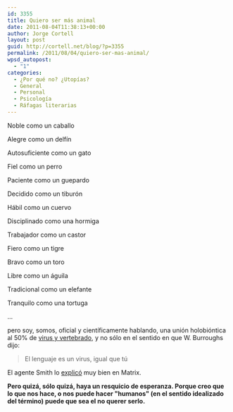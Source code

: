 ```yaml
---
id: 3355
title: Quiero ser más animal
date: 2011-08-04T11:38:13+00:00
author: Jorge Cortell
layout: post
guid: http://cortell.net/blog/?p=3355
permalink: /2011/08/04/quiero-ser-mas-animal/
wpsd_autopost:
  - "1"
categories:
  - ¿Por qué no? ¿Utopías?
  - General
  - Personal
  - Psicología
  - Ráfagas literarias
---
```

Noble como un caballo

Alegre como un delfín

Autosuficiente como un gato

Fiel como un perro

Paciente como un guepardo

Decidido como un tiburón

Hábil como un cuervo

Disciplinado como una hormiga

Trabajador como un castor

Fiero como un tigre

Bravo como un toro

Libre como un águila

Tradicional como un elefante

Tranquilo como una tortuga

...

pero soy, somos, oficial y científicamente hablando, una unión holobióntica al 50% de <a title="New Scientist" href="http://www.newscientist.com/article/mg20527451.200-i-virus-why-youre-only-half-human.html?page=1" target="_blank">virus y vertebrado</a>, y no sólo en el sentido en que W. Burroughs dijo:

> El lenguaje es un virus, igual que tú

El agente Smith lo <a title="YouTube Matrix" href="http://www.youtube.com/watch?v=ojTfLrubLqk" target="_blank">explicó</a> muy bien en Matrix.

**Pero quizá, sólo quizá, haya un resquicio de esperanza. Porque creo que lo que nos hace, o nos puede hacer "humanos" (en el sentido idealizado del término) puede que sea el no querer serlo.**